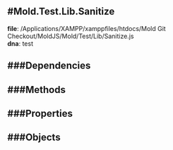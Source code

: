 
#Mold.Test.Lib.Sanitize
---------------------------------------

__file__: /Applications/XAMPP/xamppfiles/htdocs/Mold Git Checkout/MoldJS/Mold/Test/Lib/Sanitize.js  
__dna__: test  


	






###Dependencies
--------------




   
###Methods
--------------
 

 
  
###Properties
-------------


 

###Objects
------------



		
